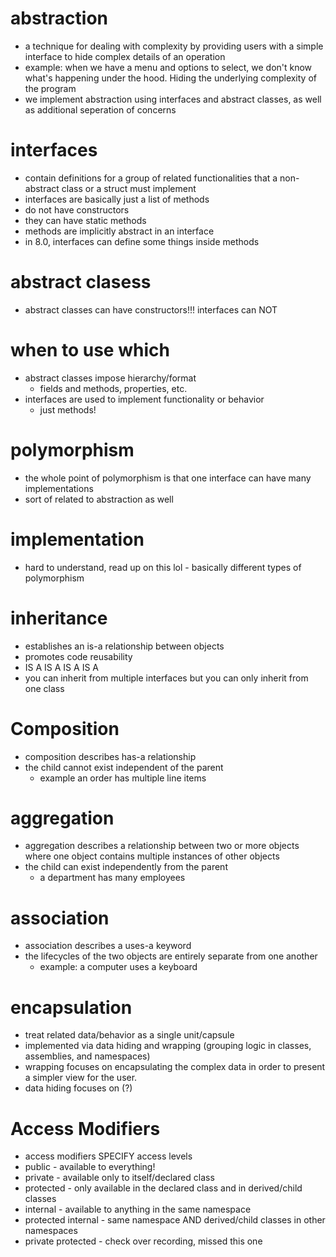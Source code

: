 # abstraction
-   a technique for dealing with complexity by providing users with a simple interface to hide complex details of an operation
-   example: when we have a menu and options to select, we don't know what's happening under the hood. Hiding the underlying complexity of the program
-   we implement abstraction using interfaces and abstract classes, as well as additional seperation of concerns

# interfaces
-   contain definitions for a group of related functionalities that a non-abstract class or a struct must implement
-   interfaces are basically just a list of methods
-   do not have constructors
-   they can have static methods
-   methods are implicitly abstract in an interface
-   in 8.0, interfaces can define some things inside methods

# abstract clasess
-   abstract classes can have constructors!!! interfaces can NOT

# when to use which
-   abstract classes impose hierarchy/format
    - fields and methods, properties, etc.
-   interfaces are used to implement functionality or behavior
    - just methods!

# polymorphism
-   the whole point of polymorphism is that one interface can have many implementations
-   sort of related to abstraction as well

# implementation
-   hard to understand, read up on this lol - basically different types of polymorphism

# inheritance
-   establishes an is-a relationship between objects
-   promotes code reusability
-   IS A IS A IS A IS A
-   you can inherit from multiple interfaces but you can only inherit from one class

# Composition
- composition describes has-a relationship
- the child cannot exist independent of the parent
    -   example an order has multiple line items
# aggregation
- aggregation describes a relationship between two or more objects where one object contains multiple instances of other objects
- the child can exist independently from the parent
    -   a department has many employees

# association
- association describes a uses-a keyword
- the lifecycles of the two objects are entirely separate from one another
    - example: a computer uses a keyboard


# encapsulation
-   treat related data/behavior as a single unit/capsule
-   implemented via data hiding and wrapping (grouping logic in classes, assemblies, and namespaces)
-   wrapping focuses on encapsulating the complex data in order to present a simpler view for the user.
-   data hiding focuses on (?)

# Access Modifiers
-   access modifiers SPECIFY access levels
-   public - available to everything!
-   private - available only to itself/declared class
-   protected - only available in the declared class and in derived/child classes
-   internal - available to anything in the same namespace
-   protected internal - same namespace AND derived/child classes in other namespaces
-   private protected - check over recording, missed this one
